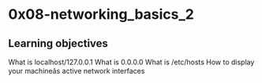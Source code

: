 # 0x08-networking_basics_2
## Learning objectives
What is localhost/127.0.0.1
What is 0.0.0.0
What is /etc/hosts
How to display your machineâs active network interfaces

